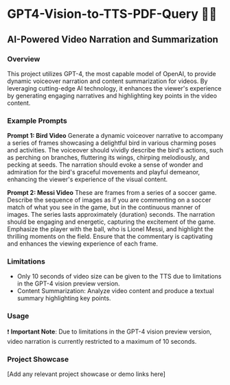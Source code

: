# GPT4-Vision-to-TTS-PDF-Query 🚀🌟

## AI-Powered Video Narration and Summarization

### Overview
This project utilizes GPT-4, the most capable model of OpenAI, to provide dynamic voiceover narration and content summarization for videos. By leveraging cutting-edge AI technology, it enhances the viewer's experience by generating engaging narratives and highlighting key points in the video content.

### Example Prompts
**Prompt 1: Bird Video**
Generate a dynamic voiceover narrative to accompany a series of frames showcasing a delightful bird in various charming poses and activities. The voiceover should vividly describe the bird's actions, such as perching on branches, fluttering its wings, chirping melodiously, and pecking at seeds. The narration should evoke a sense of wonder and admiration for the bird's graceful movements and playful demeanor, enhancing the viewer's experience of the visual content.

**Prompt 2: Messi Video**
These are frames from a series of a soccer game. Describe the sequence of images as if you are commenting on a soccer match of what you see in the game, but in the continuous manner of images. The series lasts approximately {duration} seconds. The narration should be engaging and energetic, capturing the excitement of the game. Emphasize the player with the ball, who is Lionel Messi, and highlight the thrilling moments on the field. Ensure that the commentary is captivating and enhances the viewing experience of each frame.

### Limitations
- Only 10 seconds of video size can be given to the TTS due to limitations in the GPT-4 vision preview version.
- Content Summarization: Analyze video content and produce a textual summary highlighting key points.

### Usage
❗ **Important Note**: Due to limitations in the GPT-4 vision preview version, video narration is currently restricted to a maximum of 10 seconds.

### Project Showcase
[Add any relevant project showcase or demo links here]

   
